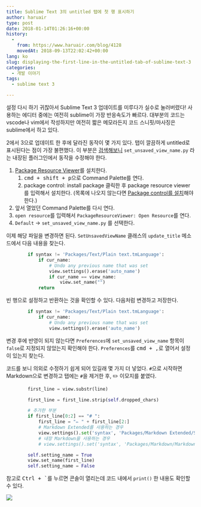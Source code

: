 ```yaml
---
title: Sublime Text 3의 untitled 탭에 첫 행 표시하기
author: haruair
type: post
date: 2018-01-14T01:26:16+00:00
history:
  - 
    from: https://www.haruair.com/blog/4128
    movedAt: 2018-09-13T22:02:42+00:00
lang: ko
slug: displaying-the-first-line-in-the-untitled-tab-of-sublime-text-3
categories:
  - 개발 이야기
tags:
  - sublime text 3

---
```

설정 다시 하기 귀찮아서 Sublime Text 3 업데이트를 미루다가 실수로 눌러버렸다! 사용하는 에디터 중에는 여전히 sublime이 가장 반응속도가 빠르다. 대부분의 코드는 vscode나 vim에서 작성하지만 여전히 짧은 메모라든지 코드 스니핏/마사징은 sublime에서 하고 있다.

2에서 3으로 업데이트 한 후에 달라진 동작이 몇 가지 있다. 탭이 깔끔하게 untitled로 표시된다는 점이 가장 불편했다. 이 부분은 [검색해보니][1] `set_unsaved_view_name.py` 라는 내장된 플러그인에서 동작을 수정해야 한다.

  1. [Package Resource Viewer][2]를 설치한다. 
      1. <kbd>cmd + shift + p</kbd>으로 Command Palette를 연다.
      2. package control: install package 클릭한 후 package resource viewer를 입력해서 설치한다. (목록에 나오지 않는다면 [Package control를 설치][3]해야 한다.)
  2. 앞서 열었던 Command Palette를 다시 연다.
  3. `open resource`를 입력해서 `PackageResourceViewer: Open Resource`를 연다.
  4. `Default` -> `set_unsaved_view_name.py` 를 선택한다.

이제 해당 파일을 변경하면 된다. `SetUnsavedViewName` 클래스의 `update_title` 메소드에서 다음 내용을 찾는다.

```python
        if syntax != 'Packages/Text/Plain text.tmLanguage':
            if cur_name:
                # Undo any previous name that was set
                view.settings().erase('auto_name')
                if cur_name == view_name:
                    view.set_name("")
            return
```

빈 행으로 설정하고 반환하는 것을 확인할 수 있다. 다음처럼 변경하고 저장한다.

```python
        if syntax != 'Packages/Text/Plain text.tmLanguage':
            if cur_name:
                # Undo any previous name that was set
                view.settings().erase('auto_name')
```

변경 후에 반영이 되지 않는다면 `Preferences`에 `set_unsaved_view_name` 항목이 `false`로 지정되지 않았는지 확인해야 한다. `Preferences`를 <kbd>cmd + ,</kbd>로 열어서 설정이 있는지 찾는다.

코드를 보니 의외로 수정하기 쉽게 되어 있길래 몇 가지 더 넣었다. `#`으로 시작하면 Markdown으로 변경하고 탭에는 `#`을 제거한 후, ✏️ 이모지를 붙였다.

```python
        first_line = view.substr(line)

        first_line = first_line.strip(self.dropped_chars)

        # 추가한 부분
        if first_line[0:2] == "# ":
            first_line = "✏️ " + first_line[2:]
            # Markdown Extended를 사용하는 경우
            view.settings().set('syntax', 'Packages/Markdown Extended/Syntaxes/Markdown Extended.sublime-syntax')
            # 내장 Markdown을 사용하는 경우
            # view.settings().set('syntax', 'Packages/Markdown/Markdown.sublime-syntax')

        self.setting_name = True
        view.set_name(first_line)
        self.setting_name = False
```

참고로 <kbd>Ctrl + &#96;</kbd>를 누르면 콘솔이 열리는데 코드 내에서 `print()` 한 내용도 확인할 수 있다.

<img src="https://www.haruair.com/wp-content/uploads/2018/01/untitled-header-removed-1.png?w=660" />

 [1]: https://stackoverflow.com/questions/43781845/how-to-enable-sublime-text-to-take-first-line-as-file-name-while-saving/43782072
 [2]: https://packagecontrol.io/packages/PackageResourceViewer
 [3]: https://packagecontrol.io/installation